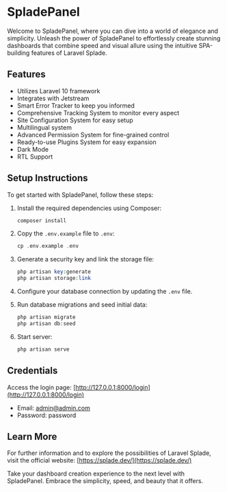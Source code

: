 
# SpladePanel

Welcome to SpladePanel, where you can dive into a world of elegance and simplicity. Unleash the power of SpladePanel to effortlessly create stunning dashboards that combine speed and visual allure using the intuitive SPA-building features of Laravel Splade.

## Features

-   Utilizes Laravel 10 framework
-   Integrates with Jetstream
-   Smart Error Tracker to keep you informed
-   Comprehensive Tracking System to monitor every aspect
-   Site Configuration System for easy setup
-   Multilingual system
-   Advanced Permission System for fine-grained control
-   Ready-to-use Plugins System for easy expansion
-   Dark Mode
-   RTL Support

## Setup Instructions

To get started with SpladePanel, follow these steps:

1.  Install the required dependencies using Composer:

    ```php
    composer install
    ```
2. Copy the `.env.example` file to `.env`:

    ```php
    cp .env.example .env
    ```

3. Generate a security key and link the storage file:

    ```php
    php artisan key:generate
    php artisan storage:link
    ```
5.  Configure your database connection by updating the `.env` file.
6.  Run database migrations and seed initial data:

    ```php
    php artisan migrate
	php artisan db:seed
     ```
8. Start server:
    ```php
    php artisan serve
     ```
## Credentials

Access the login page: [http://127.0.0.1:8000/login](http://127.0.0.1:8000/login)

-   Email: [admin@admin.com](mailto:admin@admin.com)
-   Password: password

## Learn More

For further information and to explore the possibilities of Laravel Splade, visit the official website: [https://splade.dev/](https://splade.dev/)

Take your dashboard creation experience to the next level with SpladePanel. Embrace the simplicity, speed, and beauty that it offers.
